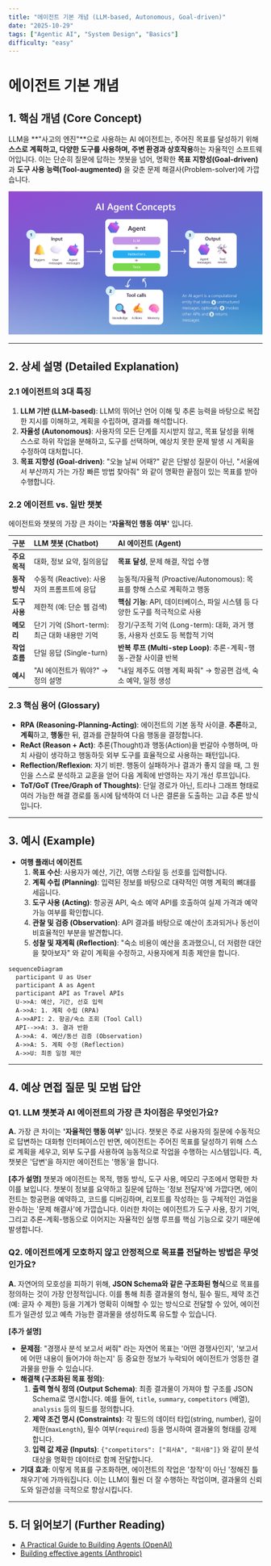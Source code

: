 ```yaml
---
title: "에이전트 기본 개념 (LLM-based, Autonomous, Goal-driven)"
date: "2025-10-29"
tags: ["Agentic AI", "System Design", "Basics"]
difficulty: "easy"
---
```


# 에이전트 기본 개념

## 1. 핵심 개념 (Core Concept)

LLM을 **"사고의 엔진"**으로 사용하는 AI 에이전트는, 주어진 목표를 달성하기 위해 **스스로 계획하고, 다양한 도구를 사용하며, 주변 환경과 상호작용**하는 자율적인 소프트웨어입니다. 이는 단순히 질문에 답하는 챗봇을 넘어, 명확한 **목표 지향성(Goal-driven)** 과 **도구 사용 능력(Tool-augmented)** 을 갖춘 문제 해결사(Problem-solver)에 가깝습니다.

![Agent Components](../../images/agent-components-new.png)

---

## 2. 상세 설명 (Detailed Explanation)

### 2.1 에이전트의 3대 특징

1.  **LLM 기반 (LLM-based)**: LLM의 뛰어난 언어 이해 및 추론 능력을 바탕으로 복잡한 지시를 이해하고, 계획을 수립하며, 결과를 해석합니다.
2.  **자율성 (Autonomous)**: 사용자의 모든 단계를 지시받지 않고, 목표 달성을 위해 스스로 하위 작업을 분해하고, 도구를 선택하며, 예상치 못한 문제 발생 시 계획을 수정하여 대처합니다.
3.  **목표 지향성 (Goal-driven)**: "오늘 날씨 어때?" 같은 단발성 질문이 아닌, "서울에서 부산까지 가는 가장 빠른 방법 찾아줘" 와 같이 명확한 끝점이 있는 목표를 받아 수행합니다.

### 2.2 에이전트 vs. 일반 챗봇

에이전트와 챗봇의 가장 큰 차이는 **'자율적인 행동 여부'** 입니다.

| 구분 | LLM 챗봇 (Chatbot) | AI 에이전트 (Agent) |
| :--- | :--- | :--- |
| **주요 목적** | 대화, 정보 요약, 질의응답 | **목표 달성**, 문제 해결, 작업 수행 |
| **동작 방식** | 수동적 (Reactive): 사용자의 프롬프트에 응답 | 능동적/자율적 (Proactive/Autonomous): 목표를 향해 스스로 계획하고 행동 |
| **도구 사용** | 제한적 (예: 단순 웹 검색) | **핵심 기능**: API, 데이터베이스, 파일 시스템 등 다양한 도구를 적극적으로 사용 |
| **메모리** | 단기 기억 (Short-term): 최근 대화 내용만 기억 | 장기/구조적 기억 (Long-term): 대화, 과거 행동, 사용자 선호도 등 복합적 기억 |
| **작업 흐름** | 단일 응답 (Single-turn) | **반복 루프 (Multi-step Loop)**: 추론-계획-행동-관찰 사이클 반복 |
| **예시** | "AI 에이전트가 뭐야?" → 정의 설명 | "내일 제주도 여행 계획 짜줘" → 항공편 검색, 숙소 예약, 일정 생성 |

### 2.3 핵심 용어 (Glossary)

- **RPA (Reasoning-Planning-Acting)**: 에이전트의 기본 동작 사이클. **추론**하고, **계획**하고, **행동**한 뒤, 결과를 관찰하여 다음 행동을 결정합니다.
- **ReAct (Reason + Act)**: 추론(Thought)과 행동(Action)을 번갈아 수행하며, 마치 사람이 생각하고 행동하듯 외부 도구를 효율적으로 사용하는 패턴입니다.
- **Reflection/Reflexion**: 자기 비판. 행동이 실패하거나 결과가 좋지 않을 때, 그 원인을 스스로 분석하고 교훈을 얻어 다음 계획에 반영하는 자기 개선 루프입니다.
- **ToT/GoT (Tree/Graph of Thoughts)**: 단일 경로가 아닌, 트리나 그래프 형태로 여러 가능한 해결 경로를 동시에 탐색하여 더 나은 결론을 도출하는 고급 추론 방식입니다.

---

## 3. 예시 (Example)

- **여행 플래너 에이전트**
  1.  **목표 수신**: 사용자가 예산, 기간, 여행 스타일 등 선호를 입력합니다.
  2.  **계획 수립 (Planning)**: 입력된 정보를 바탕으로 대략적인 여행 계획의 뼈대를 세웁니다.
  3.  **도구 사용 (Acting)**: 항공권 API, 숙소 예약 API를 호출하여 실제 가격과 예약 가능 여부를 확인합니다.
  4.  **관찰 및 검증 (Observation)**: API 결과를 바탕으로 예산이 초과되거나 동선이 비효율적인 부분을 발견합니다.
  5.  **성찰 및 재계획 (Reflection)**: "숙소 비용이 예산을 초과했으니, 더 저렴한 대안을 찾아보자" 와 같이 계획을 수정하고, 사용자에게 최종 제안을 합니다.

```mermaid
sequenceDiagram
  participant U as User
  participant A as Agent
  participant API as Travel APIs
  U->>A: 예산, 기간, 선호 입력
  A->>A: 1. 계획 수립 (RPA)
  A->>API: 2. 항공/숙소 조회 (Tool Call)
  API-->>A: 3. 결과 반환
  A->>A: 4. 예산/동선 검증 (Observation)
  A->>A: 5. 계획 수정 (Reflection)
  A->>U: 최종 일정 제안
```

---

## 4. 예상 면접 질문 및 모범 답안

### Q1. LLM 챗봇과 AI 에이전트의 가장 큰 차이점은 무엇인가요?

**A.** 가장 큰 차이는 **'자율적인 행동 여부'** 입니다. 챗봇은 주로 사용자의 질문에 수동적으로 답변하는 대화형 인터페이스인 반면, 에이전트는 주어진 목표를 달성하기 위해 스스로 계획을 세우고, 외부 도구를 사용하여 능동적으로 작업을 수행하는 시스템입니다. 즉, 챗봇은 '답변'을 하지만 에이전트는 '행동'을 합니다.

**[추가 설명]**
챗봇과 에이전트는 목적, 행동 방식, 도구 사용, 메모리 구조에서 명확한 차이를 보입니다. 챗봇이 정보를 요약하고 질문에 답하는 '정보 전달자'에 가깝다면, 에이전트는 항공편을 예약하고, 코드를 디버깅하며, 리포트를 작성하는 등 구체적인 과업을 완수하는 '문제 해결사'에 가깝습니다. 이러한 차이는 에이전트가 도구 사용, 장기 기억, 그리고 추론-계획-행동으로 이어지는 자율적인 실행 루프를 핵심 기능으로 갖기 때문에 발생합니다.

### Q2. 에이전트에게 모호하지 않고 안정적으로 목표를 전달하는 방법은 무엇인가요?

**A.** 자연어의 모호성을 피하기 위해, **JSON Schema와 같은 구조화된 형식**으로 목표를 정의하는 것이 가장 안정적입니다. 이를 통해 최종 결과물의 형식, 필수 필드, 제약 조건(예: 글자 수 제한) 등을 기계가 명확히 이해할 수 있는 방식으로 전달할 수 있어, 에이전트가 일관성 있고 예측 가능한 결과물을 생성하도록 유도할 수 있습니다.

**[추가 설명]**
- **문제점**: "경쟁사 분석 보고서 써줘" 라는 자연어 목표는 '어떤 경쟁사인지', '보고서에 어떤 내용이 들어가야 하는지' 등 중요한 정보가 누락되어 에이전트가 엉뚱한 결과물을 만들 수 있습니다.
- **해결책 (구조화된 목표 정의)**:
  1.  **출력 형식 정의 (Output Schema)**: 최종 결과물이 가져야 할 구조를 JSON Schema로 명시합니다. 예를 들어, `title`, `summary`, `competitors` (배열), `analysis` 등의 필드를 정의합니다.
  2.  **제약 조건 명시 (Constraints)**: 각 필드의 데이터 타입(string, number), 길이 제한(`maxLength`), 필수 여부(`required`) 등을 명시하여 결과물의 형태를 강제합니다.
  3.  **입력 값 제공 (Inputs)**: `{"competitors": ["회사A", "회사B"]}` 와 같이 분석 대상을 명확한 데이터로 함께 전달합니다.
- **기대 효과**: 이렇게 목표를 구조화하면, 에이전트의 작업은 '창작'이 아닌 '정해진 틀 채우기'에 가까워집니다. 이는 LLM이 훨씬 더 잘 수행하는 작업이며, 결과물의 신뢰도와 일관성을 극적으로 향상시킵니다.

---

## 5. 더 읽어보기 (Further Reading)

- [A Practical Guide to Building Agents (OpenAI)](/docs/references/openai/a-practical-guide-to-building-agents-3.pdf)
- [Building effective agents (Anthropic)](/docs/references/anthropic/building-effective-agents.md)
